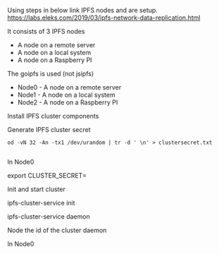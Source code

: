 
Using steps in below link IPFS nodes and are setup. 
https://labs.eleks.com/2019/03/ipfs-network-data-replication.html

It consists of 3 IPFS nodes
- A node on a remote server
- A node on a local system 
- A node on a Raspberry PI  


The goipfs is used (not jsipfs)



- Node0 - A node on a remote server
- Node1 - A node on a local system 
- Node2 - A node on a Raspberry PI  


Install IPFS cluster components

Generate IPFS cluster secret

```
od -vN 32 -An -tx1 /dev/urandom | tr -d ' \n' > clustersecret.txt


```

In Node0

export CLUSTER_SECRET=


Init and start cluster


ipfs-cluster-service init



ipfs-cluster-service daemon


Node the id of the cluster daemon




In Node0


